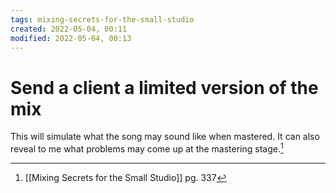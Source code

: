 ```yaml
---
tags: mixing-secrets-for-the-small-studio 
created: 2022-05-04, 00:11
modified: 2022-05-04, 00:13
---
```


# Send a client a limited version of the mix
This will simulate what the song may sound like when mastered. It can also reveal to me what problems may come up at the mastering stage.[^1]

[^1]: [[Mixing Secrets for the Small Studio]] pg. 337